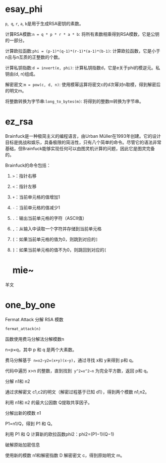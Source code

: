 #                              **esay_phi**

`p`,` q`, `r`, `a`, `b`是用于生成RSA密钥的素数。

计算RSA模数:`n = q * p * r * a * b`: 将所有素数相乘得到RSA模数，它是公钥的一部分。

计算欧拉函数:`phi = (p-1)*(q-1)*(r-1)*(a-1)*(b-1)`: 计算欧拉函数，它是小于n且与n互质的正整数的个数。

计算私钥指数:`d = invert(e, phi)`: 计算私钥指数d，它是e关于phi的模逆元。私钥由(d, n)组成。

解密密文:`m = pow(c, d, n)`: 使用模幂运算将密文c的d次幂对n取模，得到解密后的明文m。

将整数转换为字节串:`long_to_bytes(m)`: 将得到的整数m转换为字节串。

#                                ez_rsa

Brainfuck是一种极简主义的编程语言，由Urban Müller在1993年创建。它的设计目标是挑战和娱乐，具备极限的简洁性，只有八个简单的命令。尽管它的语法非常基础，但Brainfuck能够实现任何可以由图灵机计算的问题，因此它是图灵完备的。

Brainfuck的命令包括：

1. `>`：指针右移

2. `<`：指针左移

3. `+`：当前单元格的值增加1

4. `-`：当前单元格的值减少1

5. `.`：输出当前单元格的字符（ASCII值）

6. `,`：从输入中读取一个字符并存储到当前单元格

7. `[`：如果当前单元格的值为0，则跳到对应的`]`

8. `]`：如果当前单元格的值不为0，则跳回到对应的`[`

   
   
   #                              mie~

羊文

#                           one_by_one

Fermat Attack 分解 RSA 模数

```python
fermat_attack(n)
```

函数使用费马分解法分解模数n

n=p×q，其中 p 和 q 是两个大素数。

费马分解基于` n=x2−y2=(x+y)(x−y)`，通过寻找 x和 y来得到 p和 q。

代码中遍历 x>n 的整数，直到找到` y^2=x^2−n` 为完全平方数，返回 p和 q。

分解 n1和 n2

通过求解密文 c1,c2的明文（解密过程基于已知 d1），得到两个模数 n1,n2。

利用 n1和 n2 的最大公因数 Q提取共享因子。

分解出新的模数 n1

P1=n1/Q，得到 P1 和 Q。

利用 P1 和 Q 计算新的欧拉函数phi2：phi2=(P1−1)(Q−1)

破解原始加密信息

使用新的模数 n1和解密指数 D 解密密文 c，得到原始明文 m。